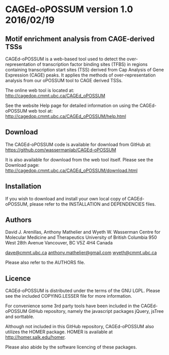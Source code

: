 CAGEd-oPOSSUM version 1.0 2016/02/19
====================================

Motif enrichment analysis from CAGE-derived TSSs
------------------------------------------------
CAGEd-oPOSSUM is a web-based tool used to detect the over-representation of
transcription factor binding sites (TFBS) in regions containing transcription
start sites (TSS) derived from Cap Analysis of Gene Expression (CAGE) peaks.
It applies the methods of over-representation analysis from our oPOSSUM tool
to CAGE derived TSSs.

The online web tool is located at: http://cagedop.cmmt.ubc.ca/CAGEd_oPOSSUM

See the website Help page for detailed information on using the CAGEd-oPOSSUM
web tool at: http://cagedop.cmmt.ubc.ca/CAGEd_oPOSSUM/help.html


Download
--------
The CAGEd-oPOSSUM code is available for download from GitHub at:
https://github.com/wassermanlab/CAGEd-oPOSSUM

It is also available for download from the web tool itself. Please see the
Download page: http://cagedop.cmmt.ubc.ca/CAGEd_oPOSSUM/download.html


Installation
------------
If you wish to download and install your own local copy of CAGEd-oPOSSUM,
please refer to the INSTALLATION and DEPENDENCIES files.


Authors
-------
David J. Arenillas, Anthony Mathelier and Wyeth W. Wasserman
Centre for Molecular Medicine and Therapeutics
University of British Columbia
950 West 28th Avenue
Vancouver, BC V5Z 4H4
Canada

dave@cmmt.ubc.ca
anthony.mathelier@gmail.com
wyeth@cmmt.ubc.ca

Please also refer to the AUTHORS file.


Licence
-------
CAGEd-oPOSSUM is distributed under the terms of the GNU LGPL. Please see the
included COPYING.LESSER file for more information.

For convenience some 3rd party tools have been included in the CAGEd-oPOSSUM GitHub repository, namely the javascript packages jQuery, jsTree and sorttable.

Although not included in this GitHub repository, CAGEd-oPOSSUM also utilizes
the HOMER package. HOMER is available at http://homer.salk.edu/homer.

Please also abide by the software licencing of these packages.
